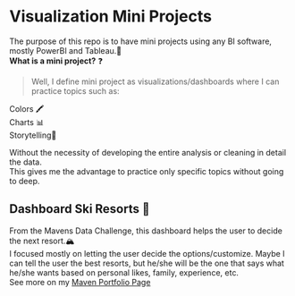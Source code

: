 # Visualization Mini Projects

The purpose of this repo is to have mini projects using any BI software, mostly PowerBI and Tableau.🎥  
**What is a mini project?** ❓  
 > Well, I define mini project as visualizations/dashboards where I can practice topics such as:

Colors 🖍  
Charts 📊  
Storytelling🧾  

Without the necessity of developing the entire analysis or cleaning in detail the data.  
This gives me the advantage to practice only specific topics without going to deep.

## Dashboard Ski Resorts 🎿
From the Mavens Data Challenge, this dashboard helps the user to decide the next resort.🏔  
I focused mostly on letting the user decide the options/customize.
Maybe I can tell the user the best resorts, but he/she will be the one that says what he/she wants based on personal likes, family, experience, etc.  
See more on my [Maven Portfolio Page](https://www.mavenanalytics.io/project/2716)
